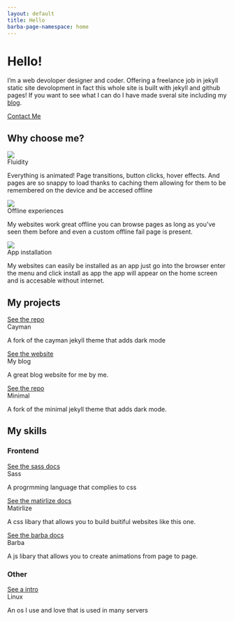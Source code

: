 ```yaml
---
layout: default
title: Hello
barba-page-namespace: home
---
```


# Hello!

I’m a web devoloper designer and coder. Offering a freelance job in jekyll static site devolopment in fact this whole site is built with jekyll and github pages! If you want to see what I can do I have made sveral site including my [blog](https://godalming123.github.io/blog/).

<a target="_blank" href="mailto: r2hk9ahnf@relay.firefox.com" class="btn waves-effect waves-light">Contact Me</a>

## Why choose me?
<div class="card-container alignment-2">
      <div class="clickable-div card grey lighten-4 waves-effect">
        <!-- image -->
        <div class="card-image">
          <img loading="lazy" src="https://images.pexels.com/photos/3705159/pexels-photo-3705159.jpeg?auto=compress&cs=tinysrgb&fit=crop&h=627&w=1200">
        </div>
        <!-- text -->
        <div class="card-content">
          <!-- title -->
          <span class="card-title">Fluidity</span>
          <!-- desription -->
          <p>Everything is animated! Page transitions, button clicks, hover effects. And pages are so snappy to load thanks to caching them allowing for them to be remembered on the device and be accesed offline</p>
        </div>
      </div>
      <div class="clickable-div card grey lighten-4 waves-effect">
        <!-- image -->
        <div class="card-image">
          <img loading="lazy" src="https://liberdadedigitalhoje.com/wp-content/uploads/2016/08/offline.png">
        </div>
        <!-- text -->
        <div class="card-content">
          <!-- title -->
          <span class="card-title">Offline experiences</span>
          <!-- desription -->
          <p>My websites work great offline you can browse pages as long as you've seen them before and even a custom offline fail page is present.</p>
        </div>
      </div>
     <div class="clickable-div card grey lighten-4 waves-effect">
        <!-- image -->
        <div class="card-image">
          <img loading="lazy" src="https://maxcdn.icons8.com/Share/icon/p1em/User_Interface/download1600.png">
        </div>
        <!-- text -->
        <div class="card-content">
          <!-- title -->
          <span class="card-title">App installation</span>
          <!-- desription -->
          <p>My websites can easily be installed as an app just go into the browser enter the menu and click install as app the app will appear on the home screen and is accesable without internet.</p>
        </div>
      </div>
  </div>

## My projects
<div class="card-container alignment-2">
      <div class="clickable-div card grey lighten-4 waves-effect">
        <!-- url -->
        <a href="https://github.com/godalming123/cayman/tree/patch-1" class="clickable-div-link">See the repo</a>
        <!-- image -->
        <div class="card-image">
          <img loading="lazy" src="">
        </div>
        <!-- text -->
        <div class="card-content">
          <!-- title -->
          <span class="card-title">Cayman</span>
          <!-- desription -->
          <p>A fork of the cayman jekyll theme that adds dark mode</p>
        </div>
      </div>
      <div class="clickable-div card grey lighten-4 waves-effect">
        <!-- url -->
        <a href="https://godalming123.github.io/blog" class="clickable-div-link">See the website</a>
        <!-- image -->
        <div class="card-image">
          <img loading="lazy" src="">
        </div>
        <!-- text -->
        <div class="card-content">
          <!-- title -->
          <span class="card-title">My blog</span>
          <!-- desription -->
          <p>A great blog website for me by me.</p>
        </div>
      </div>
      <div class="clickable-div card grey lighten-4 waves-effect">
        <!-- url -->
        <a href="https://github.com/godalming123/minimal" class="clickable-div-link">See the repo</a>
        <!-- image -->
        <div class="card-image">
          <img loading="lazy" src="">
        </div>
        <!-- text -->
        <div class="card-content">
          <!-- title -->
          <span class="card-title">Minimal</span>
          <!-- desription -->
          <p>A fork of the minimal jekyll theme that adds dark mode.</p>
        </div>
      </div>
  </div>

## My skills

### Frontend
<div class="card-container alignment-2">
      <div class="clickable-div card grey lighten-4 waves-effect">
        <!-- url -->
        <a href="https://sass-lang.com/" class="clickable-div-link">See the sass docs</a>
        <!-- image -->
        <div class="card-image">
          <img loading="lazy" src="">
        </div>
        <!-- text -->
        <div class="card-content">
          <!-- title -->
          <span class="card-title">Sass</span>
          <!-- desription -->
          <p>A progrmming language that complies to css</p>
        </div>
      </div>
      <div class="clickable-div card grey lighten-4 waves-effect">
        <!-- url -->
        <a href="https://materializecss.com/" class="clickable-div-link">See the matirlize docs</a>
        <!-- image -->
        <div class="card-image">
          <img loading="lazy" src="">
        </div>
        <!-- text -->
        <div class="card-content">
          <!-- title -->
          <span class="card-title">Matirlize</span>
          <!-- desription -->
          <p>A css libary that allows you to build buitiful websites like this one.</p>
        </div>
      </div>
      <div class="clickable-div card grey lighten-4 waves-effect">
        <!-- url -->
        <a href="https://barba.js.org/" class="clickable-div-link">See the barba docs</a>
        <!-- image -->
        <div class="card-image">
          <img loading="lazy" src="">
        </div>
        <!-- text -->
        <div class="card-content">
          <!-- title -->
          <span class="card-title">Barba</span>
          <!-- desription -->
          <p>A js libary that allows you to create animations from page to page.</p>
        </div>
      </div>
  </div>

### Other
<div>
      <div class="clickable-div card grey lighten-4 waves-effect">
        <!-- url -->
        <a href="https://tldp.org/LDP/intro-linux/intro-linux.pdf" class="clickable-div-link">See a intro</a>
        <!-- image -->
        <div class="card-image">
          <img loading="lazy" src="">
        </div>
        <!-- text -->
        <div class="card-content">
          <!-- title -->
          <span class="card-title">Linux</span>
          <!-- desription -->
          <p>An os I use and love that is used in many servers</p>
        </div>
      </div>
  </div>